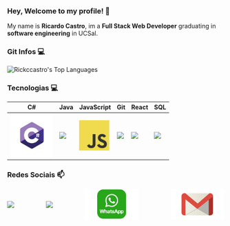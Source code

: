 ### Hey, Welcome to my profile! 🚀

<!--
**Rickccastro/Rickccastro** is a ✨ _special_ ✨ repository because its README.md (this file) appears on your GitHub profile.

Here are some ideas to get you started:

- 🔭 I’m currently working on ...
- 🌱 I’m currently learning ...
- 👯 I’m looking to collaborate on ...
- 🤔 I’m looking for help with ...
- 💬 Ask me about ...
- 📫 How to reach me: ...
- 😄 Pronouns: ...
- ⚡ Fun fact: ...
-->
 My name is **Ricardo Castro**, im a **Full Stack Web Developer** graduating in **software engineering** in UCSal.
### Git Infos :computer:
![Rickccastro's Top Languages](https://github-readme-stats.vercel.app/api/top-langs/?username=Rickccastro&theme=tokyonight&show_icons=true&hide_border=true&layout=compact)
### Tecnologias :computer:
|C#|Java|JavaScript|Git|React|SQL|
|--|--|--|--|--|--|
<img src="Images/c-sharp-adesivo-sticker-removebg-preview.png" width="100"> | <img src="https://cdn.iconscout.com/icon/free/png-512/free-java-logo-icon-download-in-svg-png-gif-file-formats--wordmark-programming-language-pack-logos-icons-1174953.png?f=webp&w=256" width="90"> | <img src="https://raw.githubusercontent.com/github/explore/80688e429a7d4ef2fca1e82350fe8e3517d3494d/topics/javascript/javascript.png" width="70"> | <img src="https://cdn.icon-icons.com/icons2/2415/PNG/512/git_original_logo_icon_146509.png" width="80"> | <img src="https://static-00.iconduck.com/assets.00/react-original-wordmark-icon-840x1024-vhmauxp6.png" width="70"> | <img src="https://upload.wikimedia.org/wikipedia/commons/8/87/Sql_data_base_with_logo.png" width="80"> |



### Redes Sociais 📫

<div style="display: flex; justify-content: space-between; align-items: center;">
  <a href="https://www.linkedin.com/in/rickccastro">
    <img src="https://www.logo.wine/a/logo/LinkedIn/LinkedIn-Logo.wine.svg" width="150">
  </a>
  <a href="https://www.instagram.com/rickccastro">
    <img src="https://static.vecteezy.com/system/resources/previews/018/930/415/large_2x/instagram-logo-instagram-icon-transparent-free-png.png" width="100">
  </a>
  <a href="https://wa.me/5571992907777">
    <img src="Images/whatsapp-logo-png-5a355f42a0b424.7149169515134472346583-1-removebg-preview.png" width="125">
  </a>
  <a href="mailto:ricardo.castro.linkedin@gmail.com">
    <img src="Images/gmail-capa-removebg-preview.png" width="125">
  </a>
</div>


